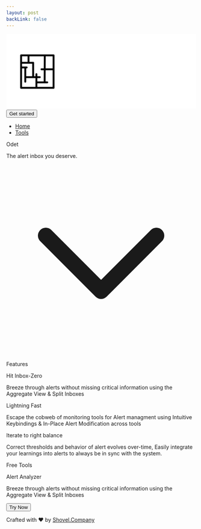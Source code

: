```yaml
---
layout: post
backLink: false
---
```


<div class="grid h-screen grid-cols-10 grid-rows-4 font-sans bg-cover bg-center" style="background-image: url('https://images.unsplash.com/photo-1519681393784-d120267933ba?ixid=MnwxMjA3fDB8MHxwaG90by1wYWdlfHx8fGVufDB8fHx8&ixlib=rb-1.2.1&auto=format&fit=crop&w=1124&q=100')">

<nav class="bg-transparent border-gray-200 px-8 sm:px-4 py-2.5 rounded dark:bg-gray-800 w-screen">
  <div class="container flex flex-wrap justify-between items-center mx-auto">
    <a href="https://odet.app" class="flex items-center">
      <img src="/assets/odet_logo.svg" class="h-6 sm:h-9" alt="Odet Logo" />
    </a>
    <div class="flex md:order-2">
      <button type="button" class="text-white bg-gray-700 hover:bg-gray-900 focus:ring-2 focus:outline-none focus:ring-blue-500 font-medium rounded-lg text-sm px-5 py-2.5 text-center md:mr-0">Get started</button>
    </div>
    <div class="hidden justify-between items-center w-full md:flex md:w-auto md:order-1" id="mobile-menu-4">
      <ul class="flex flex-col mt-4 md:flex-row md:space-x-8 md:mt-0 md:text-sm md:font-medium">
        <li>
          <a href="#" class="block py-2 pr-4 pl-3 text-white hover:text-blue-500 md:p-0 text-lg" aria-current="page">Home</a>
        </li>
        <li>
          <a href="#" class="block py-2 pr-4 pl-3 text-white hover:text-blue-500 md:p-0 text-lg">Tools</a>
        </li>
      </ul>
  </div>
  </div>
</nav>

  <div class="top-card grid col-span-6 lg:col-span-4 col-start-3 lg:col-start-4 row-start-3 place-items-center text-center">
    <p class="text-4xl md:text-6xl lg:text-7xl text-white font-semibold mt-4"> Odet </p>
    <p class="text-lg md:text-2xl lg:text-4xl text-white mb-8">The alert inbox you deserve.</p>
  </div>
  <div class="grid w-screen row-start-4 place-items-center">
  <svg class="h-8 w-8 text-white self-end" fill="none" viewBox="0 0 24 24" stroke="currentColor">
      <path stroke-linecap="round" stroke-linejoin="round" stroke-width="2" d="M19 9l-7 7-7-7"/>
      </svg>
  </div>
</div>

<div class="grid min-h-screen blue-blob text-gray-300 p-6 md:p-8 lg:p-16 place-content-evenly">
  <p class="text-lg md:text-2xl lg:text-2xl font-bold text-center">Features</p>
  <div class="flex flex-col md:flex-row">
    <div class="card grid grid-rows-3 h-64 text-center m-4 p-4 md:p-4 lg:p-8 md:w-1/2">
      <p class="text-lg md:text-2xl lg:text-2xl font-bold">Hit Inbox-Zero </p>
      <p class="text-sm md:text-base lg:text-lg row-span-2">Breeze through alerts
      without missing critical information using the <span class="font-bold">Aggregate View & Split
      Inboxes</span></p>
    </div>
    <div class="card grid grid-rows-3 h-64 text-center m-4 p-4 md:p-4 lg:p-8 md:w-1/2">
      <p class="text-lg md:text-2xl lg:text-2xl font-bold">Lightning Fast</p>
      <p class="text-sm md:text-base lg:text-lg row-span-2">Escape the cobweb of monitoring tools for Alert managment using <span class="font-bold">Intuitive Keybindings & In-Place Alert Modification</span> across tools</p>
    </div>
  </div>

  <div class="flex justify-center">
    <div class="card grid grid-rows-3 h-64 text-center m-4 p-4 md:p-4 lg:p-8 md:w-1/2">
      <p class="text-lg md:text-2xl lg:text-2xl font-bold">Iterate to right balance </p>
      <p class="text-sm md:text-base lg:text-lg row-span-2">Correct thresholds and behavior of alert evolves over-time, Easily integrate your learnings into alerts to always be in sync with the system.</p>
    </div>
  </div>
</div>

<div class="relative flex flex-col min-h-screen bg-gray-900 text-gray-300 justify-center">
  <div class="grid place-items-center mx-auto">
  <p class="text-lg md:text-2xl lg:text-2xl font-bold text-center m-8">Free Tools</p>
  <div class="flex justify-center bg-gradient-to-r from-transparent via-blue-400">
    <div class="card grid grid-rows-3 h-80 text-center m-4 p-4 md:p-4 lg:p-8 md:w-1/2 place-items-center">
      <p class="text-lg md:text-2xl lg:text-2xl font-bold">Alert Analyzer</p>
      <p class="text-sm md:text-base lg:text-lg row-span-2">Breeze through alerts
      without missing critical information using the <span class="font-bold">Aggregate View & Split
      Inboxes</span></p>
      <button type="button" class="text-white bg-gray-700 hover:bg-gray-900 focus:ring-2 focus:outline-none focus:ring-blue-500 font-medium rounded-lg text-sm px-5 py-2.5 text-center w-1/2">Try Now</button>
    </div>
  </div>
  </div>
  <div class="grid text-center text-white font-extralight">
    <p> Crafted with &#10084; by <a href="https://shovel.company" target="_blank" class="underline text-purple-400"> Shovel.Company </a> </p>
  </div>
</div>
